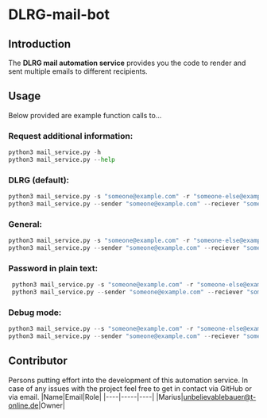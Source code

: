 # DLRG-mail-bot
## Introduction
The **DLRG mail automation service** provides you the code to render and sent multiple emails to different recipients.

## Usage
Below provided are example function calls to...
### Request additional information:
```python
python3 mail_service.py -h
python3 mail_service.py --help
```
### DLRG (default):
```python
python3 mail_service.py -s "someone@example.com" -r "someone-else@example.com" -u "my-user"
python3 mail_service.py --sender "someone@example.com" --reciever "someone-else@example.com" --user "my-user"
```
### General:
```python
python3 mail_service.py -s "someone@example.com" -r "someone-else@example.com" -u "my-user" -ms "example.mail.com" -mp 465
python3 mail_service.py --sender "someone@example.com" --reciever "someone-else@example.com" --user "my-user" --mail-server "example.mail.com" --mail-port 465
```
### Password in plain text:
```python
 python3 mail_service.py -s "someone@example.com" -r "someone-else@example.com" -u "my-user" -ms "example.mail.com" -mp 465 -p "SecretKeyWord"
 python3 mail_service.py --sender "someone@example.com" --reciever "someone-else@example.com" --user "my-user" --mail-server "example.mail.com" --mail-port 465 --password "SecretKeyWord"
```
### Debug mode:
```python
python3 mail_service.py --s "someone@example.com" -r "someone-else@example.com" -u "my-user" -ms "example.mail.com" -mp 465 -v "True"
python3 mail_service.py --sender "someone@example.com" --reciever "someone-else@example.com" --user "my-user" --mail-server "example.mail.com" --mail-port 465 --verbose "True"
```

## Contributor
Persons putting effort into the development of this automation service. In case of any issues with the project feel free to get in contact via GitHub or via email.
|Name|Email|Role|
|----|-----|----|
|Marius|unbelievablebauer@t-online.de|Owner|